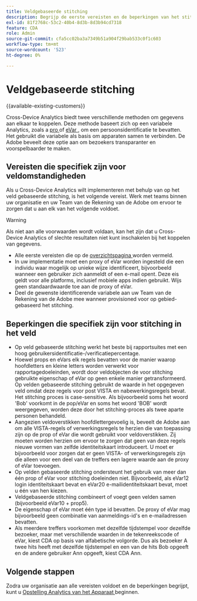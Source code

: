 ```yaml
---
title: Veldgebaseerde stitching
description: Begrijp de eerste vereisten en de beperkingen van het stitching van gegevens gebruikend op gebied-gebaseerde stitching.
exl-id: 81f2768c-53c2-40b4-8d3b-8d3b94cd7318
feature: CDA
role: Admin
source-git-commit: cfa5cc02ba3a7349b51a904f29bab533c0f1c603
workflow-type: tm+mt
source-wordcount: '523'
ht-degree: 0%

---
```


# Veldgebaseerde stitching

{{available-existing-customers}}

Cross-Device Analytics biedt twee verschillende methoden om gegevens aan elkaar te koppelen. Deze methode baseert zich op een variabele Analytics, zoals a [ pro ](/help/implement/vars/page-vars/prop.md) of [ eVar ](/help/implement/vars/page-vars/evar.md), om een persoonsidentificatie te bevatten. Het gebruikt die variabele als basis om apparaten samen te verbinden. De Adobe beveelt deze optie aan om bezoekers transparanter en voorspelbaarder te maken.

## Vereisten die specifiek zijn voor veldomstandigheden

Als u Cross-Device Analytics wilt implementeren met behulp van op het veld gebaseerde stitching, is het volgende vereist. Werk met teams binnen uw organisatie en uw Team van de Rekening van de Adobe om ervoor te zorgen dat u aan elk van het volgende voldoet.

>[!WARNING]
>
>Als niet aan alle voorwaarden wordt voldaan, kan het zijn dat u Cross-Device Analytics of slechte resultaten niet kunt inschakelen bij het koppelen van gegevens.

* Alle eerste vereisten die op de [ overzichtspagina ](overview.md) worden vermeld.
* In uw implementatie moet een proxy of eVar worden ingesteld die een individu waar mogelijk op unieke wijze identificeert, bijvoorbeeld wanneer een gebruiker zich aanmeldt of een e-mail opent. Deze eis geldt voor alle platforms, inclusief mobiele apps indien gebruikt. Wijs geen standaardwaarde toe aan de proxy of eVar.
* Deel de gewenste identificerende variabele aan uw Team van de Rekening van de Adobe mee wanneer provisioned voor op gebied-gebaseerd het stitching.

## Beperkingen die specifiek zijn voor stitching in het veld

* Op veld gebaseerde stitching werkt het beste bij rapportsuites met een hoog gebruikersidentificatie-/verificatiepercentage.
* Hoewel props en eVars elk regels bevatten voor de manier waarop hoofdletters en kleine letters worden verwerkt voor rapportagedoeleinden, wordt door veldobjecten de voor stitching gebruikte eigenschap of eVar op geen enkele manier getransformeerd. Op velden gebaseerde stitching gebruikt de waarde in het opgegeven veld omdat deze regels voor post VISTA en nabewerkingsregels bevat. Het stitching proces is case-sensitive. Als bijvoorbeeld soms het woord &#39;Bob&#39; voorkomt in de pop/eVar en soms het woord &#39;BOB&#39; wordt weergegeven, worden deze door het stitching-proces als twee aparte personen behandeld.
* Aangezien veldoverstikken hoofdlettergevoelig is, beveelt de Adobe aan om alle VISTA-regels of verwerkingsregels te herzien die van toepassing zijn op de prop of eVar die wordt gebruikt voor veldoverstikken. Zij moeten worden herzien om ervoor te zorgen dat geen van deze regels nieuwe vormen van zelfde identiteitskaart introduceert. U moet er bijvoorbeeld voor zorgen dat er geen VISTA- of verwerkingsregels zijn die alleen voor een deel van de treffers een lagere waarde aan de proxy of eVar toevoegen.
* Op velden gebaseerde stitching ondersteunt het gebruik van meer dan één prop of eVar voor stitching doeleinden niet. Bijvoorbeeld, als eVar12 login identiteitskaart bevat en eVar20 e-mailidentiteitskaart bevat, moet u één van hen kiezen.
* Veldgebaseerde stitching combineert of voegt geen velden samen (bijvoorbeeld eVar10 + prop5).
* De eigenschap of eVar moet één type id bevatten. De proxy of eVar mag bijvoorbeeld geen combinatie van aanmeldings-id&#39;s en e-mailadressen bevatten.
* Als meerdere treffers voorkomen met dezelfde tijdstempel voor dezelfde bezoeker, maar met verschillende waarden in de tekenreekscode of eVar, kiest CDA op basis van alfabetische volgorde. Dus als bezoeker A twee hits heeft met dezelfde tijdstempel en een van de hits Bob opgeeft en de andere gebruiker Ann opgeeft, kiest CDA Ann.


## Volgende stappen

Zodra uw organisatie aan alle vereisten voldoet en de beperkingen begrijpt, kunt u [ Opstelling Analytics van het Apparaat ](setup.md) beginnen.
